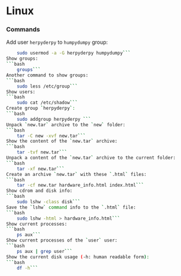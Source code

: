 # Linux
### Commands
Add user `herpyderpy` to `humpydumpy` group:
```bash
	sudo usermod -a -G herpyderpy humpydumpy```
Show groups:
```bash
	groups```
Another command to show groups:
```bash
	sudo less /etc/group```
Show users:
```bash
	sudo cat /etc/shadow```
Create group `herpyderpy`:
```bash
	sudo addgroup herpyderpy ```
Unpack `new.tar` archive to the `new` folder:
```bash
	tar -C new -xvf new.tar```
Show the content of the `new.tar` archive:
```bash
	tar -tvf new.tar```
Unpack a content of the `new.tar` archive to the current folder:
```bash
	tar -xf new.tar```
Create an archive `new.tar` with these `.html` files:
```bash
	tar -cf new.tar hardware_info.html index.html```
Show cdrom and disk info:
```bash
	sudo lshw -class disk```
Save the `lshw` command info to the `.html` file:
```bash
	sudo lshw -html > hardware_info.html```
Show current processes:
```bash
	ps aux```
Show current processes of the `user` user:
```bash
	ps aux | grep user```
Show the current disk usage (-h: human readable form):
```bash
	df -h```